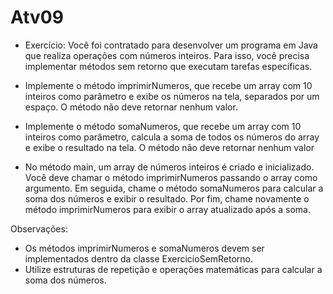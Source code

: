 # Atv09
* Exercício: Você foi contratado para desenvolver um programa em Java que realiza operações com números inteiros.
Para isso, você precisa implementar métodos sem retorno que executam tarefas específicas. 

- Implemente o método imprimirNumeros, que recebe um array com 10 inteiros como parâmetro e exibe os números na tela, separados por um espaço.
O método não deve retornar nenhum valor.

- Implemente o método somaNumeros, que recebe um array com 10 inteiros como parâmetro, calcula a soma de todos os números do array e exibe o resultado na tela.
O método não deve retornar nenhum valor 

- No método main, um array de números inteiros é criado e inicializado. Você deve chamar o método imprimirNumeros passando o array como argumento. Em seguida,
chame o método somaNumeros para calcular a soma dos números e exibir o resultado. Por fim, chame novamente o método imprimirNumeros para exibir o array
atualizado após a soma.

Observações:
* Os métodos imprimirNumeros e somaNumeros devem ser implementados dentro da classe ExercicioSemRetorno.
* Utilize estruturas de repetição e operações matemáticas para calcular a soma dos números.
